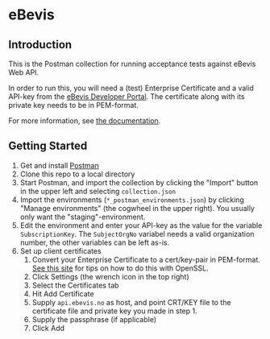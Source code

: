 # eBevis

## Introduction

This is the Postman collection for running acceptance tests against eBevis Web API.

In order to run this, you will need a (test) Enterprise Certificate and a valid API-key from the [eBevis Developer Portal](https://ebevis.no). The certificate along with its private key needs to be in PEM-format.

For more information, see [the documentation](https://altinn.github.io/docs/guides/ebevis/).

## Getting Started

1. Get and install [Postman](https://www.getpostman.com/)
2. Clone this repo to a local directory
3. Start Postman, and import the collection by clicking the "Import" button in the upper left and selecting `collection.json`
4. Import the environments (`*_postman_environments.json`) by clicking "Manage environments" (the cogwheel in the upper right). You usually only want the "staging"-environment.
5. Edit the environment and enter your API-key as the value for the variable `SubscriptionKey`. The `SubjectOrgNo` variabel needs a valid organization number, the other variables can be left as-is.
6. Set up client certificates
     1. Convert your Enterprise Certificate to a cert/key-pair in PEM-format. [See this site](https://www.sslshopper.com/article-most-common-openssl-commands.html) for tips on how to do this with OpenSSL.
     2. Click Settings (the wrench icon in the top right)
     3. Select the Certificates tab
     4. Hit Add Certificate
     5. Supply `api.ebevis.no` as host, and point CRT/KEY file to the certificate file and private key you made in step 1.
     6. Supply the passphrase (if applicable)
     7. Click Add